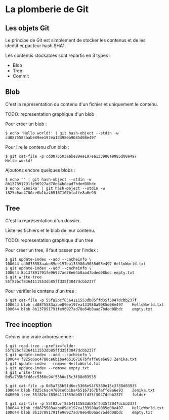 # La plomberie de Git

<!-- .slide: class="page-title" -->



## Les objets Git

Le principe de Git est simplement de stocker les contenus et de les identifier par leur hash SHA1.

Les contenus stockables sont répartis en 3 types :

- Blob
- Tree
- Commit



## Blob

C'est la représentation du contenu d'un fichier et uniquement le contenu.

TODO: representation graphique d'un blob

Pour créer un blob :
```shell
$ echo 'Hello world!' | git hash-object --stdin -w
cd0875583aabe89ee197ea133980a9085d08e497
```

Pour lire le contenu d'un blob :
```shell
$ git cat-file -p cd0875583aabe89ee197ea133980a9085d08e497
Hello world!
```

Ajoutons encore quelques blobs :
```shell
$ echo '' | git hash-object --stdin -w
8b137891791fe96927ad78e64b0aad7bded08bdc
$ echo 'Zenika' | git hash-object --stdin -w
f825c6ac4780ce6b1ba465167167bfaffe8a6e93
```



## Tree

C'est la représentation d'un dossier.

Liste les fichiers et le blob de leur contenu.

TODO: representation graphique d'un tree

Pour créer un tree, il faut passer par l'index :
```shell
$ git update-index --add --cacheinfo \
100644 cd0875583aabe89ee197ea133980a9085d08e497 HelloWorld.txt
$ git update-index --add --cacheinfo \
100644 8b137891791fe96927ad78e64b0aad7bded08bdc empty.txt
$ git write-tree
55f82bcf8364111553db85ffd35f3047dcbb237f
```

Pour vérifier le contenu d'un tree :
```shell
$ git cat-file -p 55f82bcf8364111553db85ffd35f3047dcbb237f
100644 blob cd0875583aabe89ee197ea133980a9085d08e497	HelloWorld.txt
100644 blob 8b137891791fe96927ad78e64b0aad7bded08bdc	empty.txt
```



## Tree inception

Créons une vraie arborescence :
```shell
$ git read-tree --prefix=folder 55f82bcf8364111553db85ffd35f3047dcbb237f
$ git update-index --add --cacheinfo \
100644 f825c6ac4780ce6b1ba465167167bfaffe8a6e93 Zenika.txt
$ git update-index --remove HelloWorld.txt
$ git update-index --remove empty.txt
$ git write-tree
0d5a735b5fd6ec5366e94f5380e15c3f88d03935
```
```shell
$ git cat-file -p 0d5a735b5fd6ec5366e94f5380e15c3f88d03935
100644 blob f825c6ac4780ce6b1ba465167167bfaffe8a6e93	Zenika.txt
040000 tree 55f82bcf8364111553db85ffd35f3047dcbb237f	folder

$ git cat-file -p 55f82bcf8364111553db85ffd35f3047dcbb237f
100644 blob cd0875583aabe89ee197ea133980a9085d08e497	HelloWorld.txt
100644 blob 8b137891791fe96927ad78e64b0aad7bded08bdc	empty.txt
```





